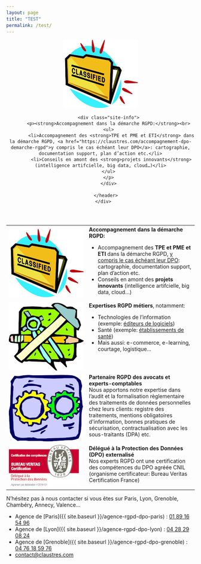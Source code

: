 ```yaml
---
layout: page
title: "TEST"
permalink: /test/
---
```


<div class="wrapper-masthead">
      <div class="container">
        <header class="masthead clearfix">
          <img src="/images/accompagnement-rgpd.jpg" alt="Accompganement dans la démarche RGPD" title="Accompagnement dans la démarche RGPD"/>

          <div class="site-info">
          <p><strong>Accompagnement dans la démarche RGPD:</strong><br>
          <ul>
            <li>Accompagnement des <strong>TPE et PME et ETI</strong> dans la démarche RGPD, <a href="https://claustres.com/accompagnement-dpo-demarche-rgpd">y compris le cas échéant leur DPO</a>: cartographie, documentation support, plan d’action etc.</li>
            <li>Conseils en amont des <strong>projets innovants</strong> (intelligence artifcielle, big data, cloud…)</li>
          </ul>
          </p>
          </div>

        </header>
      </div>
</div>





<table>
    <tr>
      <td width=200><img src="/images/accompagnement-rgpd.jpg" alt="Accompganement dans la démarche RGPD" title="Accompagnement dans la démarche RGPD"/></td>
      <td style="vertical-align:top;"><strong>Accompagnement dans la démarche RGPD:</strong><br>
      <ul>
        <li>Accompagnement des <strong>TPE et PME et ETI</strong> dans la démarche RGPD, <a href="https://claustres.com/accompagnement-dpo-demarche-rgpd">y compris le cas échéant leur DPO</a>: cartographie, documentation support, plan d’action etc.</li>
        <li>Conseils en amont des <strong>projets innovants</strong> (intelligence artifcielle, big data, cloud…)</li>
      </ul>
      </td>
    </tr>
    <tr>
      <td width=200><img src="/images/metiers-rgpd.jpg" alt="Métiers RGPD" title="Métiers RGPD" /></td>
      <td style="vertical-align:top;"><strong>Expertises RGPD métiers</strong>, notamment:<br /><ul><li>Technologies de l’information (exemple: <a href="https://claustres.com/editeur-logiciel-rgpd/">éditeurs de logiciels</a>)</li><li>Santé (exemple: <a href="https://claustres.com/etablissement-sante-rgpd/">établissements de santé</a>)</li>
      <li>Mais aussi: e-commerce, e-learning, courtage, logistique...</li>
      </ul></td>
    </tr>
    <tr>
      <td width=200><img src="/images/partenaires-rgpd.jpg" alt="Partenaires RGPD" title="Partenaires RGPD" /></td>
      <td style="vertical-align:top;"><strong>Partenaire RGPD des avocats et experts-comptables</strong><br /> Nous apportons notre expertise dans l’audit et la formalisation règlementaire des traitements de données personnelles chez leurs clients: registre des traitements, mentions obligatoires d'information, bonnes pratiques de sécurisation, contractualisation avec les sous-traitants (DPA) etc.
      </td>
    </tr>
    <tr>
      <td width=200><img src="/images/BV_Certification_Certification-DPO-miniV2.jpg" alt="Bureau Veritas Certification - Certification des personnes - Délégué à la Protection des Données" title="Bureau Veritas Certification - Certification des personnes - Délégué à la Protection des Données" class="center-image" /></td>
      <td style="vertical-align:top;"><strong>Délégué à la Protection des Données (DPO) externalisé</strong><br>
      Nos experts RGPD ont une certification des compétences du DPO agréée CNIL (organisme certificateur: Bureau Veritas Certification France)
      </td>
    </tr>
</table>


N’hésitez pas à nous contacter si vous êtes sur Paris, Lyon, Grenoble, Chambéry, Annecy, Valence…
* Agence de [Paris]({{ site.baseurl }}/agence-rgpd-dpo-paris) : [01 89 16 54 96](tel:+33189165496)
* Agence de [Lyon]({{ site.baseurl }}/agence-rgpd-dpo-lyon) : [04 28 29 08 24](tel:+33428290824)
* Agence de [Grenoble]({{ site.baseurl }}/agence-rgpd-dpo-grenoble) : [04 76 18 59 76](tel:+33476185976)
* [contact@claustres.com](mailto:contact@claustres.com)
